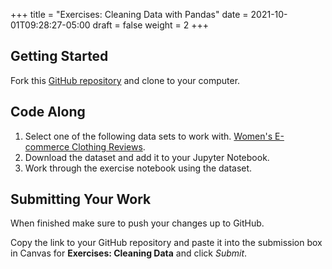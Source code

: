 +++
title = "Exercises: Cleaning Data with Pandas"
date = 2021-10-01T09:28:27-05:00
draft = false
weight = 2
+++

## Getting Started

Fork this [GitHub repository](https://github.com/launchcodeeducation/cleaning-data/blob/main/Cleaning%20Data%20Exercises.ipynb) and clone to your computer. 

## Code Along

1. Select one of the following data sets to work with. [Women's E-commerce Clothing Reviews](https://www.kaggle.com/nicapotato/womens-ecommerce-clothing-reviews).
1. Download the dataset and add it to your Jupyter Notebook.
1. Work through the exercise notebook using the dataset.

## Submitting Your Work

When finished make sure to push your changes up to GitHub. 

Copy the link to your GitHub repository and paste it into the submission box in Canvas for **Exercises: Cleaning Data** and click *Submit*.
